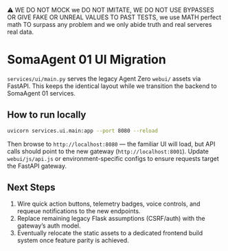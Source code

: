 ⚠️ WE DO NOT MOCK we DO NOT IMITATE, WE DO NOT USE BYPASSES OR GIVE FAKE OR UNREAL VALUES TO PAST TESTS, we use MATH perfect math TO surpass any problem and we only abide truth and real serveres real data.

# SomaAgent 01 UI Migration

`services/ui/main.py` serves the legacy Agent Zero `webui/` assets via FastAPI. This keeps the identical layout while we transition the backend to SomaAgent 01 services.

## How to run locally
```bash
uvicorn services.ui.main:app --port 8080 --reload
```
Then browse to `http://localhost:8080` — the familiar UI will load, but API calls should point to the new gateway (`http://localhost:8001`). Update `webui/js/api.js` or environment-specific configs to ensure requests target the FastAPI gateway.

## Next Steps
1. Wire quick action buttons, telemetry badges, voice controls, and requeue notifications to the new endpoints.
2. Replace remaining legacy Flask assumptions (CSRF/auth) with the gateway’s auth model.
3. Eventually relocate the static assets to a dedicated frontend build system once feature parity is achieved.
